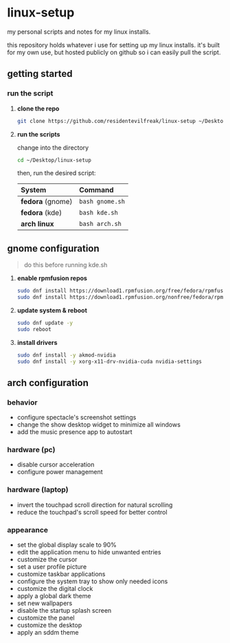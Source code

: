 # linux-setup

my personal scripts and notes for my linux installs.

this repository holds whatever i use for setting up my linux installs. it's built for my own use, but hosted publicly on github so i can easily pull the script.

## getting started

### run the script

1.  **clone the repo**

    ```bash
    git clone https://github.com/residentevilfreak/linux-setup ~/Desktop/linux-setup
    ```

2.  **run the scripts**

    change into the directory

    ```bash
    cd ~/Desktop/linux-setup
    ```

    then, run the desired script:

    | System | Command |
    | :--- | :--- |
    | **fedora** (gnome) | `bash gnome.sh` |
    | **fedora** (kde) | `bash kde.sh` |
    | **arch linux** | `bash arch.sh` 
   
## gnome configuration

> do this before running kde.sh

1.  **enable rpmfusion repos**

    ```bash
    sudo dnf install https://download1.rpmfusion.org/free/fedora/rpmfusion-free-release-$(rpm -E %fedora).noarch.rpm -y
    sudo dnf install https://download1.rpmfusion.org/nonfree/fedora/rpmfusion-nonfree-release-$(rpm -E %fedora).noarch.rpm -y
    ```

2.  **update system & reboot**

    ```bash
    sudo dnf update -y
    sudo reboot
    ```
    
3.  **install drivers**

    ```bash
    sudo dnf install -y akmod-nvidia 
    sudo dnf install -y xorg-x11-drv-nvidia-cuda nvidia-settings
    ```

## arch configuration

### behavior
- configure spectacle's screenshot settings
- change the show desktop widget to minimize all windows
- add the music presence app to autostart

### hardware (pc)
- disable cursor acceleration
- configure power management

### hardware (laptop)
- invert the touchpad scroll direction for natural scrolling
- reduce the touchpad's scroll speed for better control

### appearance
- set the global display scale to 90%
- edit the application menu to hide unwanted entries
- customize the cursor
- set a user profile picture
- customize taskbar applications
- configure the system tray to show only needed icons
- customize the digital clock
- apply a global dark theme
- set new wallpapers
- disable the startup splash screen
- customize the panel
- customize the desktop
- apply an sddm theme
